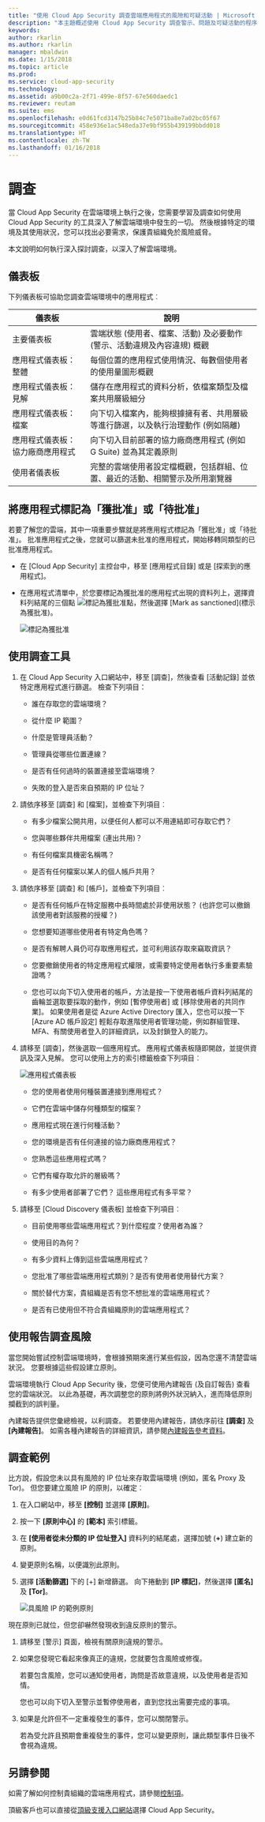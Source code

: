 ```yaml
---
title: "使用 Cloud App Security 調查雲端應用程式的風險和可疑活動 | Microsoft Docs"
description: "本主題概述使用 Cloud App Security 調查警示、問題及可疑活動的程序。"
keywords: 
author: rkarlin
ms.author: rkarlin
manager: mbaldwin
ms.date: 1/15/2018
ms.topic: article
ms.prod: 
ms.service: cloud-app-security
ms.technology: 
ms.assetid: a9b00c2a-2f71-499e-8f57-67e560daedc1
ms.reviewer: reutam
ms.suite: ems
ms.openlocfilehash: e0d61fcd3147b25b84c7e5071ba8e7a02bc05f67
ms.sourcegitcommit: 458e936e1ac548eda37e9bf955b439199bbdd018
ms.translationtype: HT
ms.contentlocale: zh-TW
ms.lasthandoff: 01/16/2018
---
```

# <a name="investigate"></a>調查
當 Cloud App Security 在雲端環境上執行之後，您需要學習及調查如何使用 Cloud App Security 的工具深入了解雲端環境中發生的一切。 然後根據特定的環境及其使用狀況，您可以找出必要需求，保護貴組織免於風險威脅。

本文說明如何執行深入探討調查，以深入了解雲端環境。  

## <a name="dashboards"></a>儀表板  
下列儀表板可協助您調查雲端環境中的應用程式︰  

|儀表板|說明|  
|---------------|-----------------|  
|主要儀表板|雲端狀態 (使用者、檔案、活動) 及必要動作 (警示、活動違規及內容違規) 概觀|  
|應用程式儀表板：整體|每個位置的應用程式使用情況、每數個使用者的使用量圖形概觀|  
|應用程式儀表板：見解|儲存在應用程式的資料分析，依檔案類型及檔案共用層級細分|  
|應用程式儀表板：檔案|向下切入檔案內，能夠根據擁有者、共用層級等進行篩選，以及執行治理動作 (例如隔離)|  
|應用程式儀表板：協力廠商應用程式|向下切入目前部署的協力廠商應用程式 (例如 G Suite) 並為其定義原則|  
|使用者儀表板|完整的雲端使用者設定檔概觀，包括群組、位置、最近的活動、相關警示及所用瀏覽器|  

##  <a name="sanctionapp"></a>將應用程式標記為「獲批准」或「待批准」  
若要了解您的雲端，其中一項重要步驟就是將應用程式標記為「獲批准」或「待批准」。 批准應用程式之後，您就可以篩選未批准的應用程式，開始移轉同類型的已批准應用程式。  

-   在 [Cloud App Security] 主控台中，移至 [應用程式目錄] 或是 [探索到的應用程式]。  

-   在應用程式清單中，於您要標記為獲批准的應用程式出現的資料列上，選擇資料列結尾的三個點 ![標記為獲批准點](./media/sanction-three-dots.png "標記為獲批准點")，然後選擇 [Mark as sanctioned]\(標示為獲批准)。  

     ![標記為獲批准](./media/mark-as-sanctioned.png "標記為獲批准")  


## <a name="use-the-investigation-tools"></a>使用調查工具  

1.  在 Cloud App Security 入口網站中，移至 [調查]，然後查看 [活動記錄] 並依特定應用程式進行篩選。 檢查下列項目：  

    -   誰在存取您的雲端環境？  

    -   從什麼 IP 範圍？  

    -   什麼是管理員活動？  

    -   管理員從哪些位置連線？  

    -   是否有任何過時的裝置連接至雲端環境？  

    -   失敗的登入是否來自預期的 IP 位址？  

2.  請依序移至 [調查] 和 [檔案]，並檢查下列項目︰  

    -   有多少檔案公開共用，以便任何人都可以不用連結即可存取它們？  

    -   您與哪些夥伴共用檔案 (連出共用)？  

    -   有任何檔案具機密名稱嗎？  

    -   是否有任何檔案以某人的個人帳戶共用？  

3.  請依序移至 [調查] 和 [帳戶]，並檢查下列項目︰  

    -   是否有任何帳戶在特定服務中長時間處於非使用狀態？ (也許您可以撤銷該使用者對該服務的授權？)  

    -   您想要知道哪些使用者有特定角色嗎？  

    -   是否有解聘人員仍可存取應用程式，並可利用該存取來竊取資訊？  

    -   您要撤銷使用者的特定應用程式權限，或需要特定使用者執行多重要素驗證嗎？  
    
    -   您也可以向下切入使用者的帳戶，方法是按一下使用者帳戶資料列結尾的齒輪並選取要採取的動作，例如 [暫停使用者] 或 [移除使用者的共同作業]。 如果使用者是從 Azure Active Directory 匯入，您也可以按一下 [Azure AD 帳戶設定] 輕鬆存取進階使用者管理功能，例如群組管理、MFA、有關使用者登入的詳細資訊，以及封鎖登入的能力。

4.  請移至 [調查]，然後選取一個應用程式。 應用程式儀表板隨即開啟，並提供資訊及深入見解。 您可以使用上方的索引標籤檢查下列項目︰  

     ![應用程式儀表板](./media/investigate-app.png "調查應用程式")  

    -   您的使用者使用何種裝置連接到應用程式？  

    -   它們在雲端中儲存何種類型的檔案？  

    -   應用程式現在進行何種活動？  

    -   您的環境是否有任何連接的協力廠商應用程式？  

    -   您熟悉這些應用程式嗎？  

    -   它們有權存取允許的層級嗎？  

    -   有多少使用者部署了它們？ 這些應用程式有多平常？  

5.  請移至 [Cloud Discovery 儀表板] 並檢查下列項目︰  

    -   目前使用哪些雲端應用程式？到什麼程度？使用者為誰？  

    -   使用目的為何？  

    -   有多少資料上傳到這些雲端應用程式？  

    -   您批准了哪些雲端應用程式類別？是否有使用者使用替代方案？  

    -   關於替代方案，貴組織是否有您不想批准的雲端應用程式？  

    -   是否有已使用但不符合貴組織原則的雲端應用程式？  

## <a name="use-reports-to-investigate-risk"></a>使用報告調查風險  
當您開始嘗試控制雲端環境時，會根據預期來進行某些假設，因為您還不清楚雲端狀況。 您要根據這些假設建立原則。

雲端環境執行 Cloud App Security 後，您便可使用內建報告 (及自訂報告) 查看您的雲端狀況。 以此為基礎，再次調整您的原則將例外狀況納入，進而降低原則攔截到的誤判量。  

內建報告提供您彙總檢視，以利調查。 若要使用內建報告，請依序前往 **[調查]** 及 **[內建報告]**。 如需各種內建報告的詳細資訊，請參閱[內建報告參考資料](built-in-report-reference.md)。  

## <a name="sample-investigation"></a>調查範例  
比方說，假設您未以具有風險的 IP 位址來存取雲端環境 (例如，匿名 Proxy 及 Tor)。 但您要建立風險 IP 的原則，以確定︰  

1.  在入口網站中，移至 **[控制]** 並選擇 **[原則]**。  

2.  按一下 **[原則中心]** 的 **[範本]** 索引標籤。  

3.  在 **[使用者從未分類的 IP 位址登入]** 資料列的結尾處，選擇加號 (**+**) 建立新的原則。  

4.  變更原則名稱，以便識別此原則。  

5.  選擇 **[活動篩選]** 下的 [+] 新增篩選。 向下捲動到 **[IP 標記]**，然後選擇 **[匿名]** 及 **[Tor]**。  

     ![具風險 IP 的範例原則](./media/example-policy-risky-ips.png "具風險 IP 範例原則")  

現在原則已就位，但您卻嚇然發現收到違反原則的警示。  

1.  請移至 [警示] 頁面，檢視有關原則違規的警示。  

2.  如果您發現它看起來像真正的違規，您就要包含風險或修復。  

     若要包含風險，您可以通知使用者，詢問是否故意違規，以及使用者是否知情。  

     您也可以向下切入至警示並暫停使用者，直到您找出需要完成的事項。  

3.  如果是允許但不一定重複發生的事件，您可以關閉警示。  

     若為受允許且預期會重複發生的事件，您可以變更原則，讓此類型事件日後不會視為違規。  

## <a name="see-also"></a>另請參閱  
如需了解如何控制貴組織的雲端應用程式，請參閱[控制項](control.md)。   

頂級客戶也可以直接從[頂級支援入口網站](https://premier.microsoft.com/)選擇 Cloud App Security。  
